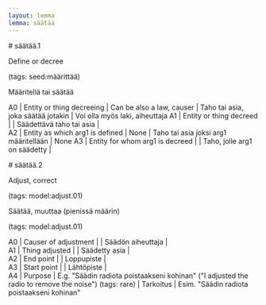```yaml
---
layout: lemma
lemma: säätää
---
```


<div class="sense">
# <span class="sensename">säätää.1</span>

<span class="description">Define or decree</span>

(tags:  seed:määrittää)

<span class="description">Määritellä tai säätää</span>



A0 | Entity or thing decreeing | Can be also a law, causer | Taho tai asia, joka säätää jotakin | Voi olla myös laki, aiheuttaja
A1 | Entity or thing decreed |   | Säädettävä taho tai asia |  
A2 | Entity as which arg1 is defined | None | Taho tai asia joksi arg1 määritellään | None
A3 | Entity for whom arg1 is decreed |   | Taho, jolle arg1 on säädetty |  

</div>

<div class="sense">
# <span class="sensename">säätää.2</span>

<span class="description">Adjust, correct</span>

(tags: model:adjust.01)

<span class="description">Säätää, muuttaa (pienissä määrin)</span>

(tags: model:adjust.01)

A0 | Causer of adjustment |   | Säädön aiheuttaja |  
A1 | Thing adjusted |   | Säädetty asia |  
A2 | End point |   | Loppupiste |  
A3 | Start point |   | Lähtöpiste |  
A4 | Purpose | E.g. "Säädin radiota poistaakseni kohinan" ("I adjusted the radio to remove the noise") (tags: rare) | Tarkoitus | Esim. "Säädin radiota poistaakseni kohinan"

</div>

